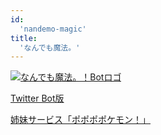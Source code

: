 ```yaml
---
id:
  'nandemo-magic'
title:
  'なんでも魔法。'
---
```


[![なんでも魔法。！Botロゴ](../../img/works/thumb/greeting-man.png)](../greeting-man/)

[Twitter Bot版](http://twitter.com/nandemo_magic)

[姉妹サービス「ポポポポケモン！」](../po3pokemon/)
